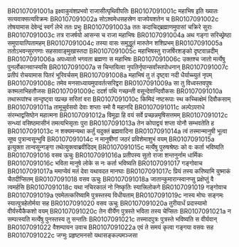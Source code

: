 BR0107091001a	इक्ष्वाकुवंशप्रभवो राजासीत्पृथिवीपतिः
BR0107091001c	महाभिष इति ख्यातः सत्यवाक्सत्यविक्रमः
BR0107091002a	सोऽश्वमेधसहस्रेण वाजपेयशतेन च
BR0107091002c	तोषयामास देवेन्द्रं स्वर्गं लेभे ततः प्रभुः
BR0107091003a	ततः कदाचिद्ब्रह्माणमुपासां चक्रिरे सुराः
BR0107091003c	तत्र राजर्षयो आसन्स च राजा महाभिषः
BR0107091004a	अथ गङ्गा सरिच्छ्रेष्ठा समुपायात्पितामहम्
BR0107091004c	तस्या वासः समुद्धूतं मारुतेन शशिप्रभम्
BR0107091005a	ततोऽभवन्सुरगणाः सहसावाङ्मुखास्तदा
BR0107091005c	महाभिषस्तु राजर्षिरशङ्को दृष्टवान्नदीम्
BR0107091006a	अपध्यातो भगवता ब्रह्मणा स महाभिषः
BR0107091006c	उक्तश्च जातो मर्त्येषु पुनर्लोकानवाप्स्यसि
BR0107091007a	स चिन्तयित्वा नृपतिर्नृपान्सर्वांस्तपोधनान्
BR0107091007c	प्रतीपं रोचयामास पितरं भूरिवर्चसम्
BR0107091008a	महाभिषं तु तं दृष्ट्वा नदी धैर्याच्च्युतं नृपम्
BR0107091008c	तमेव मनसाध्यायमुपावर्तत्सरिद्वरा
BR0107091009a	सा तु विध्वस्तवपुषः कश्मलाभिहतौजसः
BR0107091009c	ददर्श पथि गच्छन्ती वसून्देवान्दिवौकसः
BR0107091010a	तथारूपांश्च तान्दृष्ट्वा पप्रच्छ सरितां वरा
BR0107091010c	किमिदं नष्टरूपाः स्थ कच्चित्क्षेमं दिवौकसाम्
BR0107091011a	तामूचुर्वसवो देवाः शप्ताः स्मो वै महानदि
BR0107091011c	अल्पेऽपराधे संरम्भाद्वसिष्ठेन महात्मना
BR0107091012a	विमूढा हि वयं सर्वे प्रच्छन्नमृषिसत्तमम्
BR0107091012c	सन्ध्यां वसिष्ठमासीनं तमत्यभिसृताः पुरा
BR0107091013a	तेन कोपाद्वयं शप्ता योनौ सम्भवतेति ह
BR0107091013c	न शक्यमन्यथा कर्तुं यदुक्तं ब्रह्मवादिना
BR0107091014a	त्वं तस्मान्मानुषी भूत्वा सूष्व पुत्रान्वसून्भुवि
BR0107091014c	न मानुषीणां जठरं प्रविशेमाशुभं वयम्
BR0107091015a	इत्युक्ता तान्वसून्गङ्गा तथेत्युक्त्वाब्रवीदिदम्
BR0107091015c	मर्त्येषु पुरुषश्रेष्ठः को वः कर्ता भविष्यति
BR0107091016	वसव ऊचुः
BR0107091016a	प्रतीपस्य सुतो राजा शन्तनुर्नाम धार्मिकः
BR0107091016c	भविता मानुषे लोके स नः कर्ता भविष्यति
BR0107091017	गङ्गोवाच
BR0107091017a	ममाप्येवं मतं देवा यथावदत मानघाः
BR0107091017c	प्रियं तस्य करिष्यामि युष्माकं  चैतदीप्सितम्
BR0107091018	वसव ऊचुः
BR0107091018a	जातान्कुमारान्स्वानप्सु प्रक्षेप्तुं वै त्वमर्हसि
BR0107091018c	यथा नचिरकालं नो निष्कृतिः स्यात्त्रिलोकगे
BR0107091019	गङ्गोवाच
BR0107091019a	एवमेतत्करिष्यामि पुत्रस्तस्य विधीयताम्
BR0107091019c	नास्य मोघः सङ्गमः स्यात्पुत्रहेतोर्मया सह
BR0107091020	वसव ऊचुः
BR0107091020a	तुरीयार्धं प्रदास्यामो वीर्यस्यैकैकशो वयम्
BR0107091020c	तेन वीर्येण पुत्रस्ते भविता तस्य चेप्सितः
BR0107091021a	न सम्पत्स्यति मर्त्येषु पुनस्तस्य तु सन्ततिः
BR0107091021c	तस्मादपुत्रः पुत्रस्ते भविष्यति स वीर्यवान्
BR0107091022	वैशम्पायन उवाच
BR0107091022a	एवं ते समयं कृत्वा गङ्गया वसवः सह
BR0107091022c	जग्मुः प्रहृष्टमनसो यथासङ्कल्पमञ्जसा
